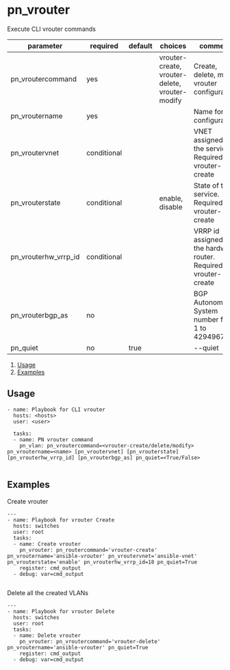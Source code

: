 # pn_vrouter

Execute CLI vrouter commands

| parameter      | required       | default      |choices       |comments                                                    |
|----------------|----------------|--------------|--------------|------------------------------------------------------------|
|pn_vroutercommand | yes          |              | vrouter-create, vrouter-delete, vrouter-modify | Create, delete, modify vrouter configurations|
|pn_vroutername    | yes          |              |              | Name for the configuration                                               |
|pn_vroutervnet    | conditional  |              | | VNET assigned to the service. Required for vrouter-create                                                      |
|pn_vrouterstate   | conditional  |              | enable, disable| State of the service. Required for vrouter-create |
|pn_vrouterhw_vrrp_id| conditional|              | | VRRP id assigned to the hardware router. Required for vrouter-create|
|pn_vrouterbgp_as  | no           |              | | BGP Autonomous System number from 1 to 4294967295  |
|pn_quiet        | no             | true         |              | --quiet                                                       |

1. [Usage](#usage)
2. [Examples](#examples)

## Usage

```
- name: Playbook for CLI vrouter
  hosts: <hosts>
  user: <user>
  
  tasks:
  - name: PN vrouter command
    pn_vlan: pn_vroutercommand=<vrouter-create/delete/modify> pn_vroutername=<name> [pn_vroutervnet] [pn_vrouterstate] [pn_vrouterhw_vrrp_id] [pn_vrouterbgp_as] pn_quiet=<True/False>
  
```

## Examples

Create vrouter
```
---
- name: Playbook for vrouter Create
  hosts: switches
  user: root
  tasks:
  - name: Create vrouter
    pn_vrouter: pn_routercommand='vrouter-create' pn_vroutername='ansible-vrouter' pn_vroutervnet='ansible-vnet' pn_vrouterstate='enable' pn_vrouterhw_vrrp_id=18 pn_quiet=True
    register: cmd_output
  - debug: var=cmd_output
  
```

Delete all the created VLANs

```
---
- name: Playbook for vrouter Delete
  hosts: switches
  user: root
  tasks:
  - name: Delete vrouter
    pn_vrouter: pn_vroutercommand='vrouter-delete' pn_vroutername='ansible-vrouter' pn_quiet=True
    register: cmd_output
  - debug: var=cmd_output
  
```
